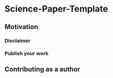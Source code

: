 # Science-Paper-Template

## Motivation

### Disclaimer

### Publish your work

## Contributing as a author
